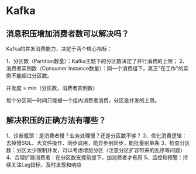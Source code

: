 # Kafka

## 消息积压增加消费者数可以解决吗？

Kafka的并发消费能力，决定于两个核心指标：

1、分区数（Partition数量）：Kafka主题下的分区数决定了并行消费的上限；
2、消费者实例数（Consumer Instance数量）：同一个消费组下，真正"在工作"的实例不能超过分区数。

并发度 = min（分区数，消费者实例数）

每个分区同一时间只能被一个组内消费者消费，分区是并发的上限。

## 解决积压的正确方法有哪些？

1、诊断瓶颈：是消费者慢？业务处理慢？还是分区数不够？
2、优化消费逻辑：去掉慢SQL、大文件操作、同步调用，能异步别同步，能批量别单条
3、检查分区数：分区太少限制并发，可以考虑增加分区（注意分区扩容带来的乱序等问题）
4、合理扩展消费者：在分区数支撑前提下，加消费者才有用
5、监控和预警：持续关注Lag指标，及时发现和响应


